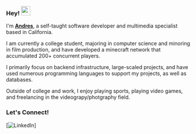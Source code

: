### Hey!  <img src="https://emojis.slackmojis.com/emojis/images/1536351075/4594/blob-wave.gif" width="25"/>

I'm [**Andres**](https://aalvarez.cc), a self-taught software developer and multimedia specialist based in California.

I am currently a college student, majoring in computer science and minoring in film production, and have developed a minecraft network that accumulated 200+ concurrent players.

I primarily focus on backend infrastructure, large-scaled projects, and have used numerous programming languages to support my projects, as well as databases.

Outside of college and work, I enjoy playing sports, playing video games, and freelancing in the videograpy/photgraphy field.

### Let's Connect!

[<img alt="LinkedIn" src="[https://img.shields.io/badge/LinkedIn-%230E76A8.svg?&style=for-the-badge&logo=LinkedIn&logoColor=white](https://camo.githubusercontent.com/4d0eeb826828f2fcfeefc564aa9f470056f30c18f39b440f7e3c1cf9b1204aba/68747470733a2f2f646362616467652e6c696d65732e70696e6b2f6170692f736869656c642f343036313235303238303635383034323839)" />]

